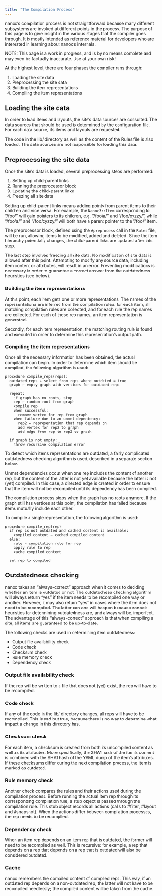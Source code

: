 ```yaml
---
title: "The Compilation Process"
---
```


nanoc’s compilation process is not straightforward because many different subsystems are invoked at different points in the process. The purpose of this page is to give insight in the various stages that the compiler goes through. It is mostly intended as reference material for developers who are interested in learning about nanoc’s internals.

NOTE: This page is a work in progress, and is by no means complete and may even be factually inaccurate. Use at your own risk!

At the highest level, there are four phases the compiler runs through:

1. Loading the site data
2. Preprocessing the site data
3. Building the item representations
4. Compiling the item representations

Loading the site data
---------------------

In order to load items and layouts, the site’s data sources are consulted. The data sources that should be used is determined by the configuration file. For each data source, its items and layouts are requested.

The code in the lib/ directory as well as the content of the Rules file is also loaded. The data sources are not responsible for loading this data.

Preprocessing the site data
---------------------------

Once the site’s data is loaded, several preprocessing steps are performed:

1. Setting up child-parent links
2. Running the preprocessor block
3. Updating the child-parent links
4. Freezing all site data

Setting up child-parent links means adding points from parent items to their children and vice versa. For example, the `Nanoc3::Item` corresponding to “/foo/” will gain pointers to its children, e.g. “/foo/a/” and “/foo/xyzzy/”, while “/foo/a/” and “/foo/xyzzy/” will both have a parent pointer to the “/foo/” item.

The preprocessor block, defined using the `#preprocess` call in the `Rules` file, will be run, allowing items to be modified, added and deleted. Since the item hierarchy potentially changes, the child-parent links are updated after this step.

The last step involves freezing all site data. No modification of site data is allowed after this point. Attempting to modify any source data, including item content or attributes, will result in an error. Preventing modifications is necessary in order to guarantee a correct answer from the outdatedness heuristics (see below).

### Building the item representations

At this point, each item gets one or more representations. The names of the representations are inferred from the compilation rules: for each item, all matching compilation rules are collected, and for each rule the rep names are collected. For each of these rep names, an item representation is generated.

Secondly, for each item representation, the matching routing rule is found and executed in order to determine this representation’s output path.

### Compiling the item representations

Once all the necessary information has been obtained, the actual compilation can begin. In order to determine which item should be compiled, the following algorithm is used:

	procedure compile_reps(reps):
	  outdated_reps ← select from reps where outdated = true
	  graph ← empty graph with vertices for outdated reps

	  repeat:
	    if graph has no roots, stop
	    rep ← random root from graph
	    compile rep
	    when successful:
	      remove vertex for rep from graph
	    when failure due to an unmet dependency:
	      rep2 ← representation that rep depends on
	      add vertex for rep2 to graph
	      add edge from rep to rep2 to graph

	  if graph is not empty:
	    throw recursive compilation error

To detect which items representations are outdated, a fairly complicated outdatedness checking algorithm is used, described in a separate section below.

Unmet dependencies occur when one rep includes the content of another rep, but the content of the latter is not yet available because the latter is not (yet) compiled. In this case, a directed edge is created in order to ensure that the item will not be recompiled until its dependency has been compiled.

The compilation process stops when the graph has no roots anymore. If the graph still has vertices at this point, the compilation has failed because items mutually include each other.

To compile a single representation, the following algorithm is used:

	procedure compile_rep(rep)
	  if rep is not outdated and cached content is available:
	    compiled content ← cached compiled content
	  else:
	    rule ← compilation rule for rep
	    apply rule to rep
	    cache compiled content

	  set rep to compiled

Outdatedness checking
---------------------

nanoc takes an “always-correct” approach when it comes to deciding whether an item is outdated or not. The outdatedness checking algorithm will always return “yes” if the item needs to be recompiled one way or another. However, it may also return “yes” in cases where the item does not need to be recompiled. The latter can and will happen because nanoc’s heuristics for determining outdatedness are, and always will be, imperfect. The advantage of this “always-correct” approach is that when compiling a site, all items are guaranteed to be up-to-date.

The following checks are used in determining item outdatedness:

* Output file availability check
* Code check
* Checksum check
* Rule memory check
* Dependency check

### Output file availability check

If the rep will be written to a file that does not (yet) exist, the rep will have to be recompiled.

### Code check

If any of the code in the lib/ directory changes, all reps will have to be recompiled. This is sad but true, because there is no way to determine what impact a change in this directory has.

### Checksum check

For each item, a checksum is created from both its uncompiled content as well as its attributes. More specifically, the SHA1 hash of the item’s content is combined with the SHA1 hash of the YAML dump of the item’s attributes. If these checksums differ during the next compilation process, the item is marked as outdated.

### Rule memory check

Another check compares the rules and their actions used during the compilation process. Before running the actual item rep through its corresponding compilation rule, a stub object is passed through the compilation rule. This stub object records all actions (calls to #filter, #layout and #snapshot). When the actions differ between compilation processes, the rep needs to be recompiled.

### Dependency check

When an item rep depends on an item rep that is outdated, the former will need to be recompiled as well. This is recursive: for example, a rep that depends on a rep that depends on a rep that is outdated will also be considered outdated.

### Cache

nanoc remembers the compiled content of compiled reps. This way, if an outdated rep depends on a non-outdated rep, the latter will not have to be recompiled needlessly; the compiled content will be taken from the cache.
